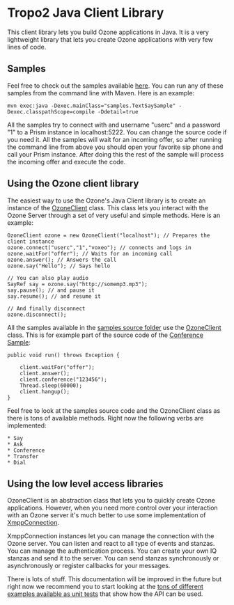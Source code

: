 # Tropo2 Java Client Library

This client library lets you build Ozone applications in Java. It is a very lightweight library that lets you create Ozone applications with very few lines of code. 

## Samples

Feel free to check out the samples available [here](https://github.com/tropo/tropo2/tree/master/ozone-java-client/src/main/java/samples). You can run any of these samples from the command line with Maven. Here is an example:

	mvn exec:java -Dexec.mainClass="samples.TextSaySample" -Dexec.classpathScope=compile -Ddetail=true

All the samples try to connect with and username "userc" and a password "1" to a Prism instance in localhost:5222. You can change the source code if you need it. All the samples will wait for an incoming offer, so after running the command line from above you should open your favorite sip phone and call your Prism instance. After doing this the rest of the sample will process the incoming offer and execute the code.   
 
## Using the Ozone client library 

The easiest way to use the Ozone's Java Client library is to create an instance of the [OzoneClient](https://github.com/tropo/tropo2/blob/master/ozone-java-client/src/main/java/com/voxeo/ozone/client/OzoneClient.java) class. This class lets you interact with the Ozone Server through a set of very useful and simple methods. Here is an example:

	OzoneClient ozone = new OzoneClient("localhost"); // Prepares the client instance
	ozone.connect("userc","1","voxeo"); // connects and logs in
	ozone.waitFor("offer"); // Waits for an incoming call
	ozone.answer(); // Answers the call
	ozone.say("Hello"); // Says hello

	// You can also play audio
	SayRef say = ozone.say("http://somemp3.mp3");
	say.pause(); // and pause it
	say.resume(); // and resume it

	// And finally disconnect
	ozone.disconnect();

All the samples available in the [samples source folder](https://github.com/tropo/tropo2/tree/master/ozone-java-client/src/main/java/samples) use the [OzoneClient](https://github.com/tropo/tropo2/blob/master/ozone-java-client/src/main/java/com/voxeo/ozone/client/OzoneClient.java) class. This is for example part of the source code of the [Conference Sample](https://github.com/tropo/tropo2/tree/master/ozone-java-client/src/main/java/samples):

	public void run() throws Exception {
		
		client.waitFor("offer");
		client.answer();
		client.conference("123456");
		Thread.sleep(60000);
		client.hangup();
	}


Feel free to look at the samples source code and the OzoneClient class as there is tons of available methods. Right now the following verbs are implemented:

	* Say
	* Ask
	* Conference
	* Transfer
	* Dial

## Using the low level access libraries

OzoneClient is an abstraction class that lets you to quickly create Ozone applications. However, when you need more control over your interaction with an Ozone server it's much better to use some implementation of [XmppConnection](https://github.com/tropo/tropo2/blob/master/ozone-java-client/src/main/java/com/voxeo/ozone/client/SimpleXmppConnection.java). 

XmppConnection instances let you can manage the connection with the Ozone server. You can listen and react to all type of events and stanzas. You can manage the authentication process. You can create your own IQ stanzas and send it to the server. You can send stanzas synchronously or asynchronously or register callbacks for your messages. 

There is lots of stuff. This documentation will be improved in the future but right now we recommend you to start looking at the [tons of different examples available as unit tests](https://github.com/tropo/tropo2/tree/master/ozone-java-client/src/test/java/com/voxeo/ozone/client/test) that show how the API can be used. 

